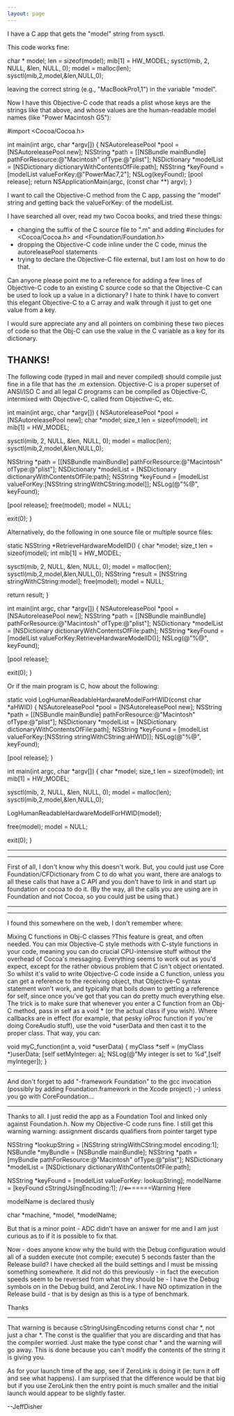 ```yaml
---
layout: page
---
```


I have a C app that gets the "model" string from sysctl.

This code works fine:
    
char * model;
len = sizeof(model);
mib[1] = HW_MODEL;
	sysctl(mib, 2, NULL, &len, NULL, 0);
	model = malloc(len);
	sysctl(mib,2,model,&len,NULL,0);

leaving the correct string (e.g., "MacBookPro1,1") in the variable "model".

Now I have this Objective-C code that reads a plist whose keys are the strings like that above, and whose values are the human-readable model names (like "Power Macintosh G5"):
    
#import <Cocoa/Cocoa.h>

int main(int argc, char *argv[])
{
	NSAutoreleasePool *pool = [NSAutoreleasePool new];
	NSString *path = [[NSBundle mainBundle] pathForResource:@"Macintosh" ofType:@"plist"];
	NSDictionary *modelList = [NSDictionary dictionaryWithContentsOfFile:path];
	NSString *keyFound = [modelList valueForKey:@"PowerMac7,2"];
	NSLog(keyFound);
	[pool release];	
    return NSApplicationMain(argc,  (const char **) argv);
}

I want to call the Objective-C method from the C app, passing the "model" string and getting back the valueForKey: of the modelList.

I have searched all over, read my two Cocoa books, and tried these things:
- changing the suffix of the C source file to ".m" and adding #includes for <Cocoa/Cocoa.h> and <Foundation/Foundation.h>
- dropping the Objective-C code inline under the C code, minus the autoreleasePool statements
- trying to declare the Objective-C file external, but I am lost on how to do that.

Can anyone please point me to a reference for adding a few lines of Objective-C code to an existing C source code so that the Objective-C can be used to look up a value in a dictionary? I hate to think I have to convert this elegant Objective-C to a C array and walk through it just to get one value from a key.

I would sure appreciate any and all pointers on combining these two pieces of code so that the Obj-C can use the value in the C variable as a key for its dictionary.

THANKS!
----
The following code (typed in mail and never compiled) should compile just fine in a file that has the .m extension.
Objective-C is a proper superset of ANSI/ISO C and all legal C programs can be compiled as Objective-C, intermixed with Objective-C, called from Objective-C, etc.

    
int main(int argc, char *argv[])
{
   NSAutoreleasePool   *pool = [NSAutoreleasePool new];
   char                        *model;
   size_t                      len = sizeof(model);
   int                          mib[1] = HW_MODEL;

   sysctl(mib, 2, NULL, &len, NULL, 0);
   model = malloc(len);
   sysctl(mib,2,model,&len,NULL,0);

   NSString                   *path = [[NSBundle mainBundle] pathForResource:@"Macintosh" ofType:@"plist"];
   NSDictionary             *modelList = [NSDictionary dictionaryWithContentsOfFile:path];
   NSString                   *keyFound = [modelList valueForKey:[NSString stringWithCString:model]];
   NSLog(@"%@", keyFound);

   [pool release];
   free(model);
   model  = NULL;

   exit(0);
}	


Alternatively, do the following in one source file or multiple source files:
    
static NSString *RetrieveHardwareModelID()
{
   char                        *model;
   size_t                      len = sizeof(model);
   int                          mib[1] = HW_MODEL;
 
   sysctl(mib, 2, NULL, &len, NULL, 0);
   model = malloc(len);
   sysctl(mib,2,model,&len,NULL,0);
   NSString                  *result = [NSString stringWithCString:model];
   free(model);
   model  = NULL;

  return result;
}


int main(int argc, char *argv[])
{
   NSAutoreleasePool    *pool = [NSAutoreleasePool new];
   NSString                   *path = [[NSBundle mainBundle] pathForResource:@"Macintosh" ofType:@"plist"];
   NSDictionary             *modelList = [NSDictionary dictionaryWithContentsOfFile:path];
   NSString                   *keyFound = [modelList valueForKey:RetrieveHardwareModelID()];
   NSLog(@"%@", keyFound);

   [pool release];

   exit(0);
}	


Or if the main program is C, how about the following:

    
static void LogHumanReadableHardwareModelForHWID(const char *aHWID)
{
   NSAutoreleasePool    *pool = [NSAutoreleasePool new];
   NSString                   *path = [[NSBundle mainBundle] pathForResource:@"Macintosh" ofType:@"plist"];
   NSDictionary             *modelList = [NSDictionary dictionaryWithContentsOfFile:path];
   NSString                   *keyFound = [modelList valueForKey:[NSString stringWithCString:aHWID]];
   NSLog(@"%@", keyFound);

   [pool release];
}

int main(int argc, char *argv[])
{
   char                        *model;
   size_t                      len = sizeof(model);
   int                          mib[1] = HW_MODEL;
 
   sysctl(mib, 2, NULL, &len, NULL, 0);
   model = malloc(len);
   sysctl(mib,2,model,&len,NULL,0);

   LogHumanReadableHardwareModelForHWID(model);

   free(model);
   model  = NULL;

   exit(0);
}


----
----

First of all, I don't know why this doesn't work.  But, you could just use Core Foundation/CFDictionary from C to do what you want, there are analogs to all these calls that have a C API and you don't have to link in and start up foundation or cocoa to do it.  (By the way, all the calls you are using are in Foundation and not Cocoa, so you could just be using that.)

----
----

I found this somewhere on the web, I don't remember where:

Mixing C functions in Obj-C classes
?This feature is great, and often needed. You can mix Objective-C style methods with C-style functions in your code, meaning you can do crucial CPU-intensive stuff without the overhead of Cocoa's messaging. Everything seems to work out as you'd expect, except for the rather obvious problem that C isn't object orientated. So whilst it's valid to write Objective-C code inside a C function, unless you can get a reference to the receiving object, that Objective-C syntax statement won't work, and typically that boils down to getting a reference for self, since once you've got that you can do pretty much everything else. The trick is to make sure that whenever you enter a C function from an Obj-C method, pass in self as a void * (or the actual class if you wish). Where callbacks are in effect (for example, that pesky ioProc function if you're doing CoreAudio stuff), use the void *userData and then cast it to the proper class. That way, you can:

    
void myC_function(int a, void *userData) 
{
myClass *self = (myClass *)userData;
[self setMyInteger: a];
NSLog(@"My integer is set to %d",[self myInteger]);
}


----
And don't forget to add "-framework Foundation" to the gcc invocation (possibly by adding Foundation.framework in the Xcode project) ;-) unless you go with CoreFoundation...

----

Thanks to all. I just redid the app as a Foundation Tool and linked only against Foundation.h.
Now my Objective-C code runs fine. I still get this warning
warning: assignment discards qualifiers from pointer target type
    
NSString *lookupString = [NSString stringWithCString:model encoding:1];
NSBundle *myBundle = [NSBundle mainBundle];
NSString *path = [myBundle pathForResource:@"Macintosh" ofType:@"plist"];
NSDictionary *modelList = [NSDictionary dictionaryWithContentsOfFile:path];
	
NSString *keyFound = [modelList valueForKey: lookupString];
modelName = [keyFound cStringUsingEncoding:1]; //<=======Warning Here

modelName is declared thusly

    
char *machine, *model, *modelName;


But that is a minor point - ADC didn't have an answer for me and I am just curious as to if it is possible to fix that.

Now - does anyone know why the build with the Debug configuration would all of a sudden execute (not compile; execute) 5 seconds faster than the Release build? I have checked all the build settings and I must be missing something somewhere. It did not do this previously - in fact the execution speeds seem to be reversed from what they should be - I have the Debug symbols on in the Debug build, and ZeroLink. I have NO optimization in the Release build - that is by design as this is a type of benchmark.

Thanks

----

That warning is because cStringUsingEncoding returns const char *, not just a char *.  The const is the qualifier that you are discarding and that has the compiler worried.  Just make the type const char * and the warning will go away.  This is done because you can't modify the contents of the string it is giving you.

As for your launch time of the app, see if ZeroLink is doing it (ie:  turn it off and see what happens).  I am surprised that the difference would be that big but if you use ZeroLink then the entry point is much smaller and the initial launch would appear to be slightly faster.

--JeffDisher
